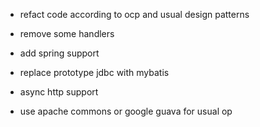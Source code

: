 
- refact code according to ocp and usual design patterns

- remove some handlers

- add spring support

- replace prototype jdbc with mybatis

- async http support

- use apache commons or google guava for usual op
